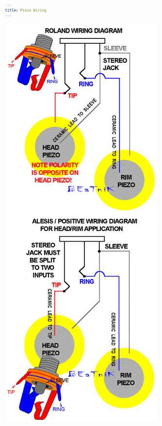 ```yaml
---
title: Piezo Wiring
---
```


![Roland wiring](./MBrolandwiring.gif)
![Alesis wiring](./MBalesiswiring.gif)
